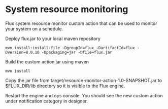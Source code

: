 System resource monitoring
==========================

Flux system resource monitor custom action that can be used to monitor your system on a schedule.

Deploy flux.jar to your local maven repository

```
mvn install:install-file -DgroupId=flux -DartifactId=flux -Dversion=8.0.10 -Dpackaging=jar -Dfile=flux.jar
```

Build the custom action jar using maven

```
mvn install
```

Copy the jar file from target/resource-monitor-action-1.0-SNAPSHOT.jar to $FLUX_DIR/lib directory so it is visible to the Flux engine.

Restart the engine and ops console. You should see the new custom action under notification category in designer.
